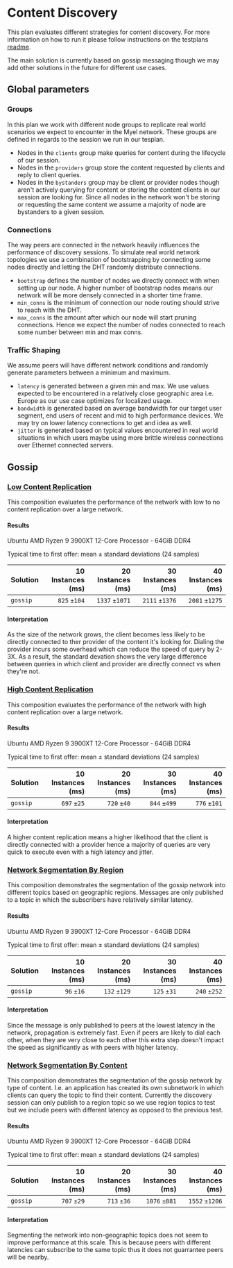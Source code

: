 # Content Discovery

This plan evaluates different strategies for content discovery.
For more information on how to run it please follow instructions on the testplans [readme](/testplans).

The main solution is currently based on gossip messaging though we may add other
solutions in the future for different use cases.

## Global parameters

### Groups
In this plan we work with different node groups to replicate real world scenarios we expect to encounter
in the Myel network. These groups are defined in regards to the session we run in our tesplan.
- Nodes in the `clients` group make queries for content during the lifecycle of our session.
- Nodes in the `providers` group store the content requested by clients and reply to client queries.
- Nodes in the `bystanders` group may be client or provider nodes though aren't actively querying for content
or storing the content clients in our session are looking for. Since all nodes in the network won't be storing
or requesting the same content we assume a majority of node are bystanders to a given session.

### Connections
The way peers are connected in the network heavily influences the performance of discovery sessions.
To simulate real world network topologies we use a combination of bootstrapping by connecting some nodes
directly and letting the DHT randomly distribute connections.
- `bootstrap` defines the number of nodes we directly connect with when setting up our node. A higher number
of bootstrap nodes means our network will be more densely connected in a shorter time frame.
- `min_conns` is the minimum of connection our node routing should strive to reach with the DHT.
- `max_conns` is the amount after which our node will start pruning connections.
Hence we expect the number of nodes connected to reach some number between min and max conns. 

### Traffic Shaping
We assume peers will have different network conditions and randomly generate parameters between a minimum and maximum.
- `latency` is generated between a given min and max. We use values expected to be encountered in a relatively close geographic area i.e. Europe as our use case optimizes for localized usage.
- `bandwidth` is generated based on average bandwidth for our target user segment, end users of recent and mid to high performance devices. We may try on lower latency connections to get and idea as well.
- `jitter` is generated based on typical values encountered in real world situations in which users maybe using more brittle wireless connections over Ethernet connected servers.

## Gossip

### [Low Content Replication](/testplans/discovery/_compositions/low_content_replication.toml)

This composition evaluates the performance of the network with low to no content replication over a
large network.

#### Results

Ubuntu AMD Ryzen 9 3900XT 12-Core Processor - 64GiB DDR4

Typical time to first offer: mean ± standard deviations (24 samples)

| Solution        | 10 Instances (ms) | 20 Instances (ms)  | 30 Instances (ms) | 40 Instances (ms) |
| :--- | ---: | ---: | ---: | ---: |
| `gossip`        |     `825` `±104`  |     `1337` `±1071` |    `2111` `±1376` |    `2081` `±1275` | 


#### Interpretation

As the size of the network grows, the client becomes less likely to be directly connected to ther provider
of the content it's looking for. Dialing the provider incurs some overhead which can reduce
the speed of query by 2-3X. As a result, the standard devation shows the very large difference between queries
in which client and provider are directly connect vs when they're not.

### [High Content Replication](/testplans/discovery/_compositions/high_content_replication.toml)

This composition evaluates the performance of the network with high content replication over a large 
network.

#### Results

Ubuntu AMD Ryzen 9 3900XT 12-Core Processor - 64GiB DDR4

Typical time to first offer: mean ± standard deviations (24 samples)

| Solution         | 10 Instances (ms) | 20 Instances (ms)  | 30 Instances (ms) | 40 Instances (ms) |
| :--- | ---: | ---: | ---: | ---: |
| `gossip`         |       `697` `±25` |     	`720` `±40` |      `844` `±499` |      `776` `±101` | 

#### Interpretation

A higher content replication means a higher likelihood that the client is directly connected with a 
provider hence a majority of queries are very quick to execute even with a high latency and jitter.

### [Network Segmentation By Region](/testplans/discovery/_compositions/network_segment_region.toml)

This composition demonstrates the segmentation of the gossip network into different topics based on geographic
regions. Messages are only published to a topic in which the subscribers have relatively similar latency.

#### Results

Ubuntu AMD Ryzen 9 3900XT 12-Core Processor - 64GiB DDR4

Typical time to first offer: mean ± standard deviations (24 samples)

| Solution         | 10 Instances (ms) | 20 Instances (ms)  | 30 Instances (ms) | 40 Instances (ms) |
| :--- | ---: | ---: | ---: | ---: |
| `gossip`         |        `96` `±16` |       `132` `±129` |       `125` `±31` |      `240` `±252` | 

#### Interpretation

Since the message is only published to peers at the lowest latency in the network, propagation is extremely
fast. Even if peers are likely to dial each other, when they are very close to each other this extra step
doesn't impact the speed as significantly as with peers with higher latency.

### [Network Segmentation By Content](/testplans/discovery/_compositions/network_segment_content.toml)

This composition demonstrates the segmentation of the gossip network by type of content. I.e. an application
has created its own subnetwork in which clients can query the topic to find their content. Currently the 
discovery session can only publish to a region topic so we use region topics to test but we include peers with 
different latency as opposed to the previous test.

#### Results

Ubuntu AMD Ryzen 9 3900XT 12-Core Processor - 64GiB DDR4

Typical time to first offer: mean ± standard deviations (24 samples)

| Solution         | 10 Instances (ms) | 20 Instances (ms) | 30 Instances (ms) | 40 Instances (ms) |
| :--- | ---: | ---: | ---: | ---: |
| `gossip`         |       `707` `±29` |       `713` `±36` |     `1076` `±881` |    `1552` `±1206` | 

#### Interpretation

Segmenting the network into non-geographic topics does not seem to improve performance at this scale.
This is because peers with different latencies can subscribe to the same topic thus it does not guarrantee
peers will be nearby.
